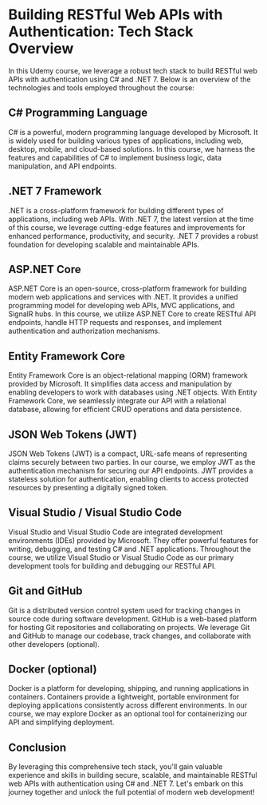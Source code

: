 # Building RESTful Web APIs with Authentication: Tech Stack Overview

In this Udemy course, we leverage a robust tech stack to build RESTful web APIs with authentication using C# and .NET 7. Below is an overview of the technologies and tools employed throughout the course:

## C# Programming Language

C# is a powerful, modern programming language developed by Microsoft. It is widely used for building various types of applications, including web, desktop, mobile, and cloud-based solutions. In this course, we harness the features and capabilities of C# to implement business logic, data manipulation, and API endpoints.

## .NET 7 Framework

.NET is a cross-platform framework for building different types of applications, including web APIs. With .NET 7, the latest version at the time of this course, we leverage cutting-edge features and improvements for enhanced performance, productivity, and security. .NET 7 provides a robust foundation for developing scalable and maintainable APIs.

## ASP.NET Core

ASP.NET Core is an open-source, cross-platform framework for building modern web applications and services with .NET. It provides a unified programming model for developing web APIs, MVC applications, and SignalR hubs. In this course, we utilize ASP.NET Core to create RESTful API endpoints, handle HTTP requests and responses, and implement authentication and authorization mechanisms.

## Entity Framework Core

Entity Framework Core is an object-relational mapping (ORM) framework provided by Microsoft. It simplifies data access and manipulation by enabling developers to work with databases using .NET objects. With Entity Framework Core, we seamlessly integrate our API with a relational database, allowing for efficient CRUD operations and data persistence.

## JSON Web Tokens (JWT)

JSON Web Tokens (JWT) is a compact, URL-safe means of representing claims securely between two parties. In our course, we employ JWT as the authentication mechanism for securing our API endpoints. JWT provides a stateless solution for authentication, enabling clients to access protected resources by presenting a digitally signed token.

## Visual Studio / Visual Studio Code

Visual Studio and Visual Studio Code are integrated development environments (IDEs) provided by Microsoft. They offer powerful features for writing, debugging, and testing C# and .NET applications. Throughout the course, we utilize Visual Studio or Visual Studio Code as our primary development tools for building and debugging our RESTful API.

## Git and GitHub

Git is a distributed version control system used for tracking changes in source code during software development. GitHub is a web-based platform for hosting Git repositories and collaborating on projects. We leverage Git and GitHub to manage our codebase, track changes, and collaborate with other developers (optional).

## Docker (optional)

Docker is a platform for developing, shipping, and running applications in containers. Containers provide a lightweight, portable environment for deploying applications consistently across different environments. In our course, we may explore Docker as an optional tool for containerizing our API and simplifying deployment.

## Conclusion

By leveraging this comprehensive tech stack, you'll gain valuable experience and skills in building secure, scalable, and maintainable RESTful web APIs with authentication using C# and .NET 7. Let's embark on this journey together and unlock the full potential of modern web development!
